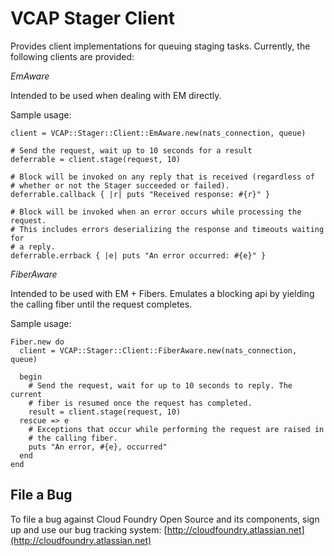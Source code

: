 # VCAP Stager Client

Provides client implementations for queuing staging tasks. Currently, the
following clients are provided:

_EmAware_

Intended to be used when dealing with EM directly.

Sample usage:

    client = VCAP::Stager::Client::EmAware.new(nats_connection, queue)

    # Send the request, wait up to 10 seconds for a result
    deferrable = client.stage(request, 10)

    # Block will be invoked on any reply that is received (regardless of
    # whether or not the Stager succeeded or failed).
    deferrable.callback { |r| puts "Received response: #{r}" }

    # Block will be invoked when an error occurs while processing the request.
    # This includes errors deserializing the response and timeouts waiting for
    # a reply.
    deferrable.errback { |e| puts "An error occurred: #{e}" }

_FiberAware_

Intended to be used with EM + Fibers. Emulates a blocking api by yielding the
calling fiber until the request completes.

Sample usage:

    Fiber.new do
      client = VCAP::Stager::Client::FiberAware.new(nats_connection, queue)

      begin
        # Send the request, wait for up to 10 seconds to reply. The current
        # fiber is resumed once the request has completed.
        result = client.stage(request, 10)
      rescue => e
        # Exceptions that occur while performing the request are raised in
        # the calling fiber.
        puts "An error, #{e}, occurred"
      end
    end

## File a Bug

To file a bug against Cloud Foundry Open Source and its components, sign up and use our
bug tracking system: [http://cloudfoundry.atlassian.net](http://cloudfoundry.atlassian.net)